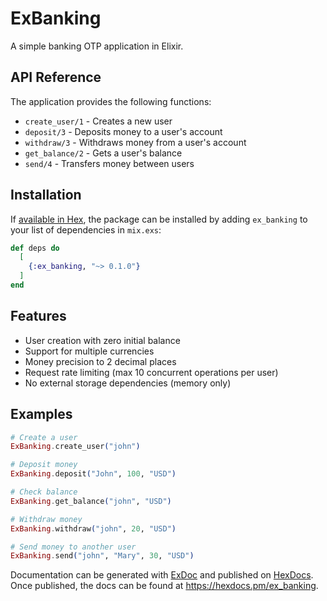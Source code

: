 # ExBanking

A simple banking OTP application in Elixir.

## API Reference

The application provides the following functions:

- `create_user/1` - Creates a new user
- `deposit/3` - Deposits money to a user's account
- `withdraw/3` - Withdraws money from a user's account
- `get_balance/2` - Gets a user's balance
- `send/4` - Transfers money between users

## Installation

If [available in Hex](https://hex.pm/docs/publish), the package can be installed
by adding `ex_banking` to your list of dependencies in `mix.exs`:

```elixir
def deps do
  [
    {:ex_banking, "~> 0.1.0"}
  ]
end
```

## Features

- User creation with zero initial balance
- Support for multiple currencies
- Money precision to 2 decimal places
- Request rate limiting (max 10 concurrent operations per user)
- No external storage dependencies (memory only)

## Examples

```elixir
# Create a user
ExBanking.create_user("john")

# Deposit money
ExBanking.deposit("John", 100, "USD")

# Check balance
ExBanking.get_balance("john", "USD")

# Withdraw money
ExBanking.withdraw("john", 20, "USD")

# Send money to another user
ExBanking.send("john", "Mary", 30, "USD")
```

Documentation can be generated with [ExDoc](https://github.com/elixir-lang/ex_doc)
and published on [HexDocs](https://hexdocs.pm). Once published, the docs can
be found at <https://hexdocs.pm/ex_banking>.

